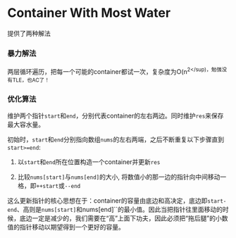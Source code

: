 # Container With Most Water

提供了两种解法

### 暴力解法

两层循环遍历，把每一个可能的container都试一次，复杂度为O(n<sup>2</sup)，勉强没有TLE，也AC了！
  
### 优化算法

维护两个指针``start``和``end``，分别代表container的左右两边。同时维护``res``来保存最大容水量。

初始时，``start``和``end``分别指向数组``nums``的左右两端，之后不断重复以下步骤直到``start>=end``:

1. 以``start``和``end``所在位置构造一个container并更新``res``

2. 比较``nums[start]``与``nums[end]``的大小, 将数值小的那一边的指针向中间移动一格，即``++start``或``--end``

这么更新指针的核心思想在于：container的容量由底边和高决定，底边即``start-end``、高则是``nums[start]``和nums[end]``的最小值。因此当把指针往里面移动的时候，底边一定是减少的，我们需要在“高”上面下功夫，因此必须把“拖后腿”的小数值的指针移动以期望得到一个更好的容量。
